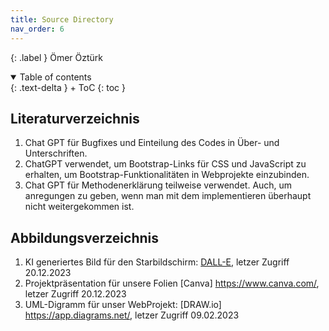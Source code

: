 ```yaml
---
title: Source Directory
nav_order: 6
---
```


{: .label }
Ömer Öztürk



<details open markdown="block">
{: .text-delta }
<summary>Table of contents</summary>
+ ToC
{: toc }
</details>

## Literaturverzeichnis

1. Chat GPT für Bugfixes und Einteilung des Codes in Über- und Unterschriften.
2. ChatGPT verwendet, um Bootstrap-Links für CSS und JavaScript zu erhalten, um Bootstrap-Funktionalitäten in Webprojekte einzubinden.
3. Chat GPT für Methodenerklärung teilweise verwendet. Auch, um anregungen zu geben, wenn man mit dem implementieren überhaupt nicht weitergekommen ist.

## Abbildungsverzeichnis

1. KI generiertes Bild für den Starbildschirm: [DALL-E](https://openai.com/dall-e-3), letzer Zugriff 20.12.2023
2. Projektpräsentation für unsere Folien [Canva] https://www.canva.com/, letzer Zugriff 20.12.2023
3. UML-Digramm für unser WebProjekt: [DRAW.io] https://app.diagrams.net/,  letzer Zugriff 09.02.2023